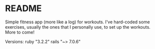 # README

Simple fitness app (more like a log) for workouts. I've hard-coded some exercises, usually the ones that I personally use, to set up the workouts. More to come!

Versions:
ruby "3.2.2"
rails "~> 7.0.6"
